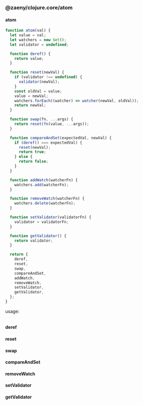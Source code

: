 ### @zaeny/clojure.core/atom

#### atom
```js path=dist/core.js
function atom(val) {
  let value = val;
  let watchers = new Set();
  let validator = undefined;

  function deref() {
    return value;
  }

  function reset(newVal) {
    if (validator !== undefined) {
      validator(newVal);
    }
    const oldVal = value;
    value = newVal;
    watchers.forEach((watcher) => watcher(newVal, oldVal));
    return newVal;
  }

  function swap(fn, ...args) {
    return reset(fn(value, ...args));
  }

  function compareAndSet(expectedVal, newVal) {
    if (deref() === expectedVal) {
      reset(newVal);
      return true;
    } else {
      return false;
    }
  }

  function addWatch(watcherFn) {
    watchers.add(watcherFn);
  }

  function removeWatch(watcherFn) {
    watchers.delete(watcherFn);
  }

  function setValidator(validatorFn) {
    validator = validatorFn;
  }

  function getValidator() {
    return validator;
  }

  return {
    deref,
    reset,
    swap,
    compareAndSet,
    addWatch,
    removeWatch,
    setValidator,
    getValidator,
  };
}

```
usage: 
```js path=dist/test.core.js

```

#### deref

#### reset

#### swap
#### compareAndSet
#### removeWatch
#### setValidator
#### getValidator
